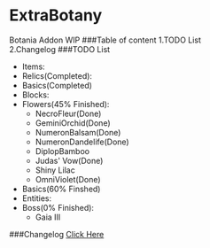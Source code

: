 # ExtraBotany
Botania Addon WIP
###Table of content
1.TODO List<br>
2.Changelog
###TODO List
 * Items:
  * Relics(Completed):
  * Basics(Completed)
 * Blocks:
  * Flowers(45% Finished):
    * NecroFleur(Done)
    * GeminiOrchid(Done)
    * NumeronBalsam(Done)
    * NumeronDandelife(Done)
    * DiplopBamboo
    * Judas' Vow(Done)
    * Shiny Lilac
    * OmniViolet(Done)
  * Basics(60% Finshed)
 * Entities:
  * Boss(0% Finished):
    * Gaia III<br>
   
###Changelog
[Click Here](https://github.com/ExtraMeteorP/ExtraBotany/blob/master/changelog.md) 